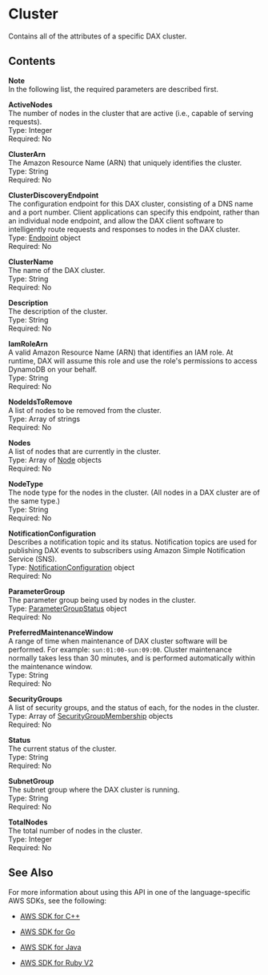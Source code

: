 # Cluster<a name="API_dax_Cluster"></a>

Contains all of the attributes of a specific DAX cluster\.

## Contents<a name="API_dax_Cluster_Contents"></a>

**Note**  
In the following list, the required parameters are described first\.

 **ActiveNodes**   
The number of nodes in the cluster that are active \(i\.e\., capable of serving requests\)\.  
Type: Integer  
Required: No

 **ClusterArn**   
The Amazon Resource Name \(ARN\) that uniquely identifies the cluster\.   
Type: String  
Required: No

 **ClusterDiscoveryEndpoint**   
The configuration endpoint for this DAX cluster, consisting of a DNS name and a port number\. Client applications can specify this endpoint, rather than an individual node endpoint, and allow the DAX client software to intelligently route requests and responses to nodes in the DAX cluster\.  
Type: [Endpoint](API_dax_Endpoint.md) object  
Required: No

 **ClusterName**   
The name of the DAX cluster\.  
Type: String  
Required: No

 **Description**   
The description of the cluster\.  
Type: String  
Required: No

 **IamRoleArn**   
A valid Amazon Resource Name \(ARN\) that identifies an IAM role\. At runtime, DAX will assume this role and use the role's permissions to access DynamoDB on your behalf\.  
Type: String  
Required: No

 **NodeIdsToRemove**   
A list of nodes to be removed from the cluster\.  
Type: Array of strings  
Required: No

 **Nodes**   
A list of nodes that are currently in the cluster\.  
Type: Array of [Node](API_dax_Node.md) objects  
Required: No

 **NodeType**   
The node type for the nodes in the cluster\. \(All nodes in a DAX cluster are of the same type\.\)  
Type: String  
Required: No

 **NotificationConfiguration**   
Describes a notification topic and its status\. Notification topics are used for publishing DAX events to subscribers using Amazon Simple Notification Service \(SNS\)\.  
Type: [NotificationConfiguration](API_dax_NotificationConfiguration.md) object  
Required: No

 **ParameterGroup**   
The parameter group being used by nodes in the cluster\.  
Type: [ParameterGroupStatus](API_dax_ParameterGroupStatus.md) object  
Required: No

 **PreferredMaintenanceWindow**   
A range of time when maintenance of DAX cluster software will be performed\. For example: `sun:01:00-sun:09:00`\. Cluster maintenance normally takes less than 30 minutes, and is performed automatically within the maintenance window\.  
Type: String  
Required: No

 **SecurityGroups**   
A list of security groups, and the status of each, for the nodes in the cluster\.  
Type: Array of [SecurityGroupMembership](API_dax_SecurityGroupMembership.md) objects  
Required: No

 **Status**   
The current status of the cluster\.  
Type: String  
Required: No

 **SubnetGroup**   
The subnet group where the DAX cluster is running\.  
Type: String  
Required: No

 **TotalNodes**   
The total number of nodes in the cluster\.  
Type: Integer  
Required: No

## See Also<a name="API_dax_Cluster_SeeAlso"></a>

For more information about using this API in one of the language\-specific AWS SDKs, see the following:

+  [AWS SDK for C\+\+](http://docs.aws.amazon.com/goto/SdkForCpp/dax-2017-04-19/Cluster) 

+  [AWS SDK for Go](http://docs.aws.amazon.com/goto/SdkForGoV1/dax-2017-04-19/Cluster) 

+  [AWS SDK for Java](http://docs.aws.amazon.com/goto/SdkForJava/dax-2017-04-19/Cluster) 

+  [AWS SDK for Ruby V2](http://docs.aws.amazon.com/goto/SdkForRubyV2/dax-2017-04-19/Cluster) 